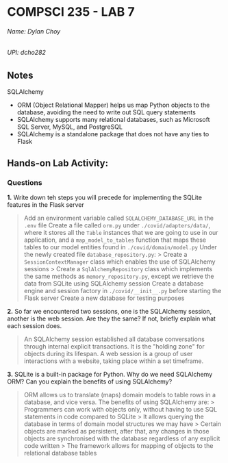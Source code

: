 # **COMPSCI 235 - LAB 7**
###### Name: Dylan Choy
###### UPI: dcho282

## **Notes**

SQLAlchemy
- ORM (Object Relational Mapper) helps us map Python objects to the database, avoiding the need to write out SQL query statements
- SQLAlchemy supports many relational databases, such as Microsoft SQL Server, MySQL, and PostgreSQL
- SQLAlchemy is a standalone package that does not have any ties to Flask

## **Hands-on Lab Activity:**

### Questions

**1.** Write down teh steps you will precede for implementing the SQLite features in the Flask server
> Add an environment variable called `SQLALCHEMY_DATABASE_URL` in the `.env` file
> Create a file called `orm.py` under `./covid/adapters/data/`, where it stores all the `Table` instances that we are going to use in our application, and a `map_model_to_tables` function that maps these tables to our model entities found in `./covid/domain/model.py`
> Under the newly created file `database_repository.py`:
    > Create a `SessionContextManager` class which enables the use of SQLAlchemy sessions
    > Create a `SqlAlchemyRepository` class which implements the same methods as `memory_repository.py`, except we retrieve the data from SQLite using SQLAlchemy session
> Create a database engine and session factory in `./covid/__init__.py` before starting the Flask server
> Create a new database for testing purposes

**2.** So far we encountered two sessions, one is the SQLAlchemy session, another is the web session. Are they the same? If not, briefly explain what each session does.
> An SQLAlchemy session established all database conversations through internal explicit transactions. It is the "holding zone" for objects during its lifespan.
> A web session is a group of user interactions with a website, taking place within a set timeframe. 

**3.** SQLite is a built-in package for Python. Why do we need SQLAlchemy ORM? Can you explain the benefits of using SQLAlchemy?
> ORM allows us to translate (maps) domain models to table rows in a database, and vice versa.
> The benefits of using SQLAlchemy are:
    > Programmers can work with objects only, without having to use SQL statements in code compared to SQLite
    > It allows querying the database in terms of domain model structures we may have
    > Certain objects are marked as persistent, after that, any changes in those objects are synchronised with the database regardless of any explicit code written
    > The framework allows for mapping of objects to the relational database tables
